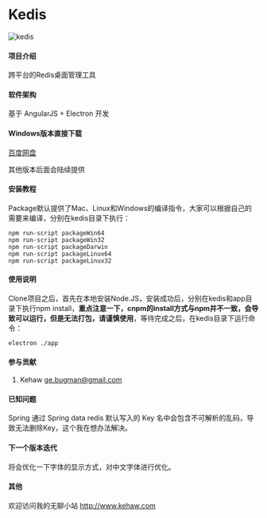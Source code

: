 # Kedis

![kedis](data:image/png;base64,iVBORw0KGgoAAAANSUhEUgAACrgAAAcgCAYAAACGDtTjAAAMK2lDQ1BJQ0Mg%0AUHJvZmlsZQAASImVVwdUk8kWnr8kISGhBUKREnoTpVepoUUQkCrYCEkgocSQ%0AEETs6KKCa0HFghVdFVF0LYCIBSxYWBQb9ocFFWVd1MWGypskgK6e9955c87M%0AfP+dO/d+9/4zc2YAUI/hiMXZqAYAOaI8SWxYEHNCcgqT9AigQA0AoA8oHK5U%0AHBgTEwm/wFD/z/LuJkDk/TUHua2fx/9r0eTxpVwAkBiI03hSbg7EhwHA3bli%0ASR4AhB4oN5+eJ4aYCFkCbQkkCLGFHGcosaccpylxpEInPpYFcSoAKlQOR5IB%0AgJqcFzOfmwHtqC2F2FHEE4ogboTYjyvg8CD+DPHInJxpEKvbQGyT9p2djH/Y%0ATBu2yeFkDGNlLIqiEiyUirM5M/7PdPzvkpMtG/JhDitVIAmPlccsz1vWtAg5%0ApkJ8XpQWFQ2xFsTXhTyFvhw/FcjCEwb1P3ClLJgzwAAApfI4wREQG0JsJsqO%0AihyU+6ULQ9kQw9yj8cI8drxyLsqTTIsdtI8W8KUhcUOYI1H4kuuUyLISAgdt%0Abhbw2UM2GwoF8UlKnuiVfGFiFMRwtaH3pFlxEYM6LwoFrKghHYksVs4Z/nMM%0ApEtCY5U6mEWOdCguzFsgZEcN4sg8QXy4ci42hctRcNODOJMvnRA5xJPHDw5R%0AxoUV8UUJg/yxMnFeUOyg/g5xdsygPtbIzw6Ty80gbpPmxw3N7c2Di00ZLw7E%0AeTHxSm64diZnbIySA24HIgELBAMmkMGaBqaBTCBs66nrgV/KkVDAARKQAfjA%0AYVAyNCNJMSKCbRwoBH9CxAfS4XlBilE+yIfyL8NSZesA0hWj+YoZWeApxDkg%0AAmTDb5lilmjYWyJ4AiXCn7xzIddsWOVjP8mY6kMyYggxmBhODCXa4ga4H+6D%0AR8I2AFZn3BP3GuL1TZ/wlNBOeES4Qegk3J4qLJL8wJwJxoFOyDF0MLq076PD%0AraBVNzwI94X2oW2cgRsAB9wVegrE/aFvNyj9nqtsOOJvuRy0RXYko2RdcgDZ%0A5kcGanZqbsNW5Jn6PhdKXmnD2WINj/wYB+u7/PFgH/GjJrYYO4S1YE3YBawR%0AqwNM7CRWj7Vix+V4eG08UayNIW+xCj5Z0I7wJ3+cQZ/yrEkdqx27HT8PjoE8%0AfkGefLOwpolnSIQZgjxmIDyt+Uy2iDtqJNPZ0QmeovKzX3m0vGUoznSEcfGb%0AbMFmAHwPDwwMHPsmi2gA4FApAJSObzLr2XA7NwFwvoIrk+QrZbi8IQAKUIc7%0ARR8Yw7PLBkbkDNyBDwgAIWAsiAbxIBlMgXkWwHUqAdPBLDAfFINSsAKsARvA%0AFrAd7Ab7wEFQBxpBEzgHLoEr4Aa4C9dKF3gJesE70I8gCAmhIXREHzFBLBF7%0AxBnxRPyQECQSiUWSkVQkAxEhMmQWsgApRcqQDcg2pAr5HTmKNCEXkHbkNvIQ%0A6UbeIJ9QDKWi2qgRaoWORj3RQDQCjUcnoxloLlqILkSXoevQSnQvWos2oZfQ%0AG2gn+hLtwwCmijEwU8wB88RYWDSWgqVjEmwOVoKVY5VYDdYA//Q1rBPrwT7i%0ARJyOM3EHuF7D8QSci+fic/Cl+AZ8N16Ln8Gv4Q/xXvwrgUYwJNgTvAlswgRC%0ABmE6oZhQTthJOEI4C/dOF+EdkUhkEK2JHnDvJRMziTOJS4mbiPuJp4jtxMfE%0APhKJpE+yJ/mSokkcUh6pmLSetJd0knSV1EX6oKKqYqLirBKqkqIiUilSKVfZ%0Ao3JC5arKM5V+sgbZkuxNjibzyDPIy8k7yA3ky+Qucj9Fk2JN8aXEUzIp8ynr%0AKDWUs5R7lLeqqqpmql6q41WFqvNU16keUD2v+lD1I1WLakdlUSdRZdRl1F3U%0AU9Tb1Lc0Gs2KFkBLoeXRltGqaKdpD2gf1Ohqo9TYajy1uWoVarVqV9VeqZPV%0ALdUD1aeoF6qXqx9Sv6zeo0HWsNJgaXA05mhUaBzV6NDo06RrOmlGa+ZoLtXc%0Ao3lB87kWSctKK0SLp7VQa7vWaa3HdIxuTmfRufQF9B30s/QubaK2tTZbO1O7%0AVHufdpt2r46WjqtOok6BToXOcZ1OBsawYrAZ2YzljIOMm4xPuka6gbp83SW6%0ANbpXdd/rjdAL0OPrlejt17uh90mfqR+in6W/Ur9O/74BbmBnMN5gusFmg7MG%0APSO0R/iM4I4oGXFwxB1D1NDOMNZwpuF2w1bDPiNjozAjsdF6o9NGPcYM4wDj%0ATOPVxieMu03oJn4mQpPVJidNXjB1mIHMbOY65hlmr6mhabipzHSbaZtpv5m1%0AWYJZkdl+s/vmFHNP83Tz1ebN5r0WJhbjLGZZVFvcsSRbeloKLNdatli+t7K2%0ASrJaZFVn9dxaz5ptXWhdbX3Phmbjb5NrU2lz3ZZo62mbZbvJ9oodaudmJ7Cr%0AsLtsj9q72wvtN9m3jySM9BopGlk5ssOB6hDokO9Q7fBwFGNU5KiiUXWjXo22%0AGJ0yeuXoltFfHd0csx13ON510nIa61Tk1OD0xtnOmetc4XzdheYS6jLXpd7l%0Atau9K991s+stN7rbOLdFbs1uX9w93CXuNe7dHhYeqR4bPTo8tT1jPJd6nvci%0AeAV5zfVq9Pro7e6d533Q+y8fB58snz0+z8dYj+GP2THmsa+ZL8d3m2+nH9Mv%0A1W+rX6e/qT/Hv9L/UYB5AC9gZ8CzQNvAzMC9ga+CHIMkQUeC3rO8WbNZp4Kx%0A4LDgkuC2EK2QhJANIQ9CzUIzQqtDe8PcwmaGnQonhEeErwzvYBuxuewqdu9Y%0Aj7Gzx56JoEbERWyIeBRpFymJbBiHjhs7btW4e1GWUaKoumgQzY5eFX0/xjom%0AN+bYeOL4mPEV45/GOsXOim2Jo8dNjdsT9y4+KH55/N0EmwRZQnOieuKkxKrE%0A90nBSWVJnRNGT5g94VKyQbIwuT6FlJKYsjOlb2LIxDUTuya5TSqedHOy9eSC%0AyRemGEzJnnJ8qvpUztRDqYTUpNQ9qZ850ZxKTl8aO21jWi+XxV3LfckL4K3m%0AdfN9+WX8Z+m+6WXpzzN8M1ZldAv8BeWCHiFLuEH4OjM8c0vm+6zorF1ZA9lJ%0A2ftzVHJSc46KtERZojPTjKcVTGsX24uLxZ253rlrcnslEZKdUkQ6WVqfpw0v%0A2a0yG9kvsof5fvkV+R+mJ04/VKBZICponWE3Y8mMZ4Whhb/NxGdyZzbPMp01%0Af9bD2YGzt81B5qTNaZ5rPnfh3K55YfN2z6fMz5r/R5FjUVnR3wuSFjQsNFo4%0Ab+HjX8J+qS5WK5YUdyzyWbRlMb5YuLhticuS9Uu+lvBKLpY6lpaXfl7KXXrx%0AV6df1/06sCx9Wdty9+WbVxBXiFbcXOm/cneZZllh2eNV41bVrmauLln995qp%0Aay6Uu5ZvWUtZK1vbuS5yXf16i/Ur1n/eINhwoyKoYv9Gw41LNr7fxNt0dXPA%0A5potRltKt3zaKtx6a1vYttpKq8ry7cTt+duf7kjc0fKb529VOw12lu78sku0%0Aq3N37O4zVR5VVXsM9yyvRqtl1d17J+29si94X32NQ822/Yz9pQfAAdmBF7+n%0A/n7zYMTB5kOeh2oOWx7eeIR+pKQWqZ1R21snqOusT65vPzr2aHODT8ORY6OO%0A7Wo0baw4rnN8+QnKiYUnBk4Wnuw7JT7V05TR9Lh5avPd0xNOXz8z/kzb2Yiz%0A58+FnjvdEthy8rzv+cYL3heOXvS8WHfJ/VJtq1vrkT/c/jjS5t5We9njcv0V%0ArysN7WPaT1z1v9p0Lfjauevs65duRN1ov5lw81bHpI7OW7xbz29n3359J/9O%0A/9159wj3Su5r3C9/YPig8l+2/9rf6d55/GHww9ZHcY/uPuY+fvlE+uRz18Kn%0AtKflz0yeVT13ft7YHdp95cXEF10vxS/7e4r/1Pxz4yubV4f/CvirtXdCb9dr%0AyeuBN0vf6r/d9bfr3819MX0P3uW8639f8kH/w+6Pnh9bPiV9etY//TPp87ov%0Atl8avkZ8vTeQMzAg5kg4iqsABiuang7Am10A0JIBoF+B94eJyreZoiDK96QC%0Agf+Ele83RXEHoAZ28ms46xQAB2C1CoC2YS+/gscHANTFZbgOFmm6i7PSFhW+%0AWAgfBgbeGgFAgveZL5KBgf5NAwNfdkCytwE4lat8E8qL/A261VGOrpocAj+W%0AfwPh03IjW6a5SgAAAAlwSFlzAAAWJQAAFiUBSVIk8AAAAZ9pVFh0WE1MOmNv%0AbS5hZG9iZS54bXAAAAAAADx4OnhtcG1ldGEgeG1sbnM6eD0iYWRvYmU6bnM6%0AbWV0YS8iIHg6eG1wdGs9IlhNUCBDb3JlIDUuNC4wIj4KICAgPHJkZjpSREYg%0AeG1sbnM6cmRmPSJodHRwOi8vd3d3LnczLm9yZy8xOTk5LzAyLzIyLXJkZi1z%0AeW50YXgtbnMjIj4KICAgICAgPHJkZjpEZXNjcmlwdGlvbiByZGY6YWJvdXQ9%0AIiIKICAgICAgICAgICAgeG1sbnM6ZXhpZj0iaHR0cDovL25zLmFkb2JlLmNv%0AbS9leGlmLzEuMC8iPgogICAgICAgICA8ZXhpZjpQaXhlbFhEaW1lbnNpb24+%0AMjc0NDwvZXhpZjpQaXhlbFhEaW1lbnNpb24+CiAgICAgICAgIDxleGlmOlBp%0AeGVsWURpbWVuc2lvbj4xODI0PC9leGlmOlBpeGVsWURpbWVuc2lvbj4KICAg%0AICAgPC9yZGY6RGVzY3JpcHRpb24+CiAgIDwvcmRmOlJERj4KPC94OnhtcG1l%0AdGE+Cntqge0AAAAcaURPVAAAAAIAAAAAAAADkAAAACgAAAOQAAADkAAEPasm%0Agw5jAABAAElEQVR4AezdB5wU5fnA8ee4ynHAiZwieAgKimJJ7IkaQywxojFq%0AEjHGEgUVEQRRFCyAooiKKDYUNZYYTWI0aowmtphooonxHwvBLl2UDtfr/31n%0A9917d25mdrZd4X7zyd3MvO/zlvnO7Obj8ty7ImwIIIAAAggggAACCCCAAAII%0AIIAAAggggAACCCCAAAIIIIAAAggggAACCCCAAAIIIIAAAggggAACCCCAAAII%0AIIAAAggggAACCCCAAAIIIIAAAggggAACCCCAAAIIIIAAAggggAACCCCAAAII%0AIIAAAggggAACCCCAAAIIIIAAAggggAACCCCAAAIIIIAAAggggAACCCCAAAII%0AIIAAAggggAACCCCAAAIIIIAAAggggAACCCCAAAIIIIAAAggggAACCCCAAAII%0AIIAAAggggAACCCCAAAIIIIAAAggggAACCCCAAAIIIIAAAggggAACCCCAAAII%0AIIAAAggggAACCCCAAAIIIIAAAggggAACCCCAAAIIIIAAAggggAACCCCAAAII%0AIIAAAggggAACCCCAAAIIIIAAAggggAACCCCAAAIIIIAAAggggAACCCCAAAII%0AIIAAAggggAACCCCAAAIIIIAAAggggAACCCCAAAIIIIAAAggggAACCCCAAAII%0AIIAAAggggAACCCCAAAIIIIAAAggggAACCCCAAAIIIIAAAggggAACCCCAAAII%0AIIAAAggggAACCCCAAAIIIIAAAggggAACCCCAAAIIIIAAAggggAACCCCAAAII%0AIIAAAggggAACCCCAAAIIIIAAAggggAACCCCAAAIIIIAAAggggAACCCCAAAII%0AIIAAAggggAACCCCAAAIIIIAAAggggAACCCCAAAIIIIAAAggggAACCCCAAAII%0AIIAAAggggAACCCCAAAIIIIAAAggggAACCCCAAAIIIIAAAggggAACCCCAAAII%0AIIAAAggggAACCCCAAAIIIIAAAggggAACCCCAAAIIIIAAAgh0LIGcjjUdZoNA%0AhxHgtdFhbgUTQQABBBBAAAEEEEAAAQQQQAABBBBAAAEEEEAAAQQQQAABBBBA%0AAAEEEEBgqxdo3uqvkAtEIEkBkviSBCM8KwI8h1lhpVMEEEAAAQQQQAABBBBA%0AAAEEEEAAAQQQQAABBBBAAAEEEEAAAQQQQAABBBBAIGUBkm5TpqNhJgRILMyE%0AIn1oAZ4lngMEEEAAAQQQQAABBBBAAAEEEEAAAQQQQAABBBBAAAEEEEAAAQQQ%0AQAABBBBAAAEtQHIsz0HaAiQlpk3YJTrgOekSt5mLRAABBBBAAAEEEEAAAQQQ%0AQAABBBBAAAEEEEAAAQQQQAABBBBAAAEEEEAAAQTaTIAk2Daj7pwDkbjYOe9b%0ApmfNc5BpUfpDAAEEEEAAAQQQQAABBBBAAAEEEEAAAQQQQAABBBBAAAEEEEAA%0AAQQQQAABBBBIR4AE2HT0toK2JDZuBTcxiUvgfieBRSgCCCCAAAIIIIAAAggg%0AgAACCCCAAAIIIIAAAggggAACCCCAAAIIIIAAAggggECHEyDxtcPdkuxMiITH%0A7Lh2hF65tx3hLjAHBBBAAAEEEEAAAQQQQAABBBBAAAEEEEAAAQQQQAABBBBA%0AAAEEEEAAAQQQQACBbAuQ9Jpt4XbonyTIdkDPwpDcxyyg0iUCCCCAAAIIIIAA%0AAggggAACCCCAAAIIIIAAAggggAACCCCAAAIIIIAAAggggECnFSDptdPeusjE%0ASYzsnDeQ+9Y57xuzRgABBBBAAAEEEEAAAQQQQAABBBBAAAEEEEAAAQQQQAAB%0ABBBAAAEEEEAAAQQQaB8BEl7bxz3lUUmUTJmuTRtyn9qUm8EQQAABBBBAAAEE%0AEEAAAQQQQAABBBBAAAEEEEAAAQQQQAABBBBAAAEEEEAAAQS2cgESXjv4DSZx%0AsuPeIO5Nx703zAwBBBBAAAEEEEAAAQQQQAABBBBAAAEEEEAAAQQQQAABBBBA%0AAAEEEEAAAQQQQGDrESDZtQPeS5IoO9ZN4X50rPvBbBBAAAEEEEAAAQQQQAAB%0ABBBAAAEEEEAAAQQQQAABBBBAAAEEEEAAAQQQQAABBLqWAMmuHeR+k1DZ/jeC%0Ae9D+98BrBtwXLxXKEEAAAQQQQAABBBBAAAEEEEAAAQQQQAABBBBAAAEEEEAA%0AAQQQQAABBBBAIBsCJFVmQzX9Prkv6Rum3ANJfCnTpdUQ9/B8WIW3IhIBBBBA%0AAAEEEEAAAQQQQAABBBBAAAEEEEAAAQQQQAABBBBAAAEEEEAAAQQQSEaABM7w%0AWliFt8pIJMmDGWEM3UlX9u7K1x76ASEQAQQQQAABBBBAAAEEEEAAAQQQQAAB%0ABBBAAAEEEEAAAQQQQAABBBBAAAEEEOgEAl052bMrX3ubPpokHWafuysYd4Vr%0AzP6TwggIIIAAAggggAACCCCAAAIIIIAAAggggAACCCCAAAIIIIAAAggggAAC%0ACCCAwNYj0BUSQbvCNbbbE0liYvbotzbbre16snfn6RkBBBBAAAEEEEAAAQQQ%0AQAABBBBAAAEEEEAAAQQQQAABBBBAAAEEEEAAAQQQQCBIYGtLDN3arifo3rVZ%0AHUmLmafu7Kadff6Zv6P0iAACCCCAAAIIIIAAAggggAACCCCAAAIIIIAAAggg%0AgAACCCCAAAIIIIAAAggg0BYCnT1RtLPPvy3ucegxSGYMTZUwsLNadtZ5J7wh%0ABCCAAAIIIIAAAggggAACCCCAAAIIIIAAAggggAACCCCAAAIIIIAAAggggAAC%0ACHRqgc6aMNpZ592hHhaSG9O/HZ3JsDPNNf0703Y94Np21oyEAAIIIIAAAggg%0AgAACCCCAAAIIIIAAAggggAACCCCAAAIIIIAAAggggEBnESDJMTt3qjO5dqa5%0AZudupdEriXmp43UGu84wx2TvwNZ4TckaEI8AAggggAACCCCAAAIIIIAAAggg%0AgAACCCCAAAIIIIAAAggggAACCCCAAAIIpCKwNSZcdoZr6gxzTOV5ymobkgWT%0A5+3oZh19fka8s8zTzJc9AggggAACCCCAAAIIIIAAAggggAACCCCAAAIIIIAA%0AAggggAACCCCAAAIIINBVBTpLgmZHn2dHn1+Her5JMgx/OzqqVUecV0ecU/g7%0ATSQCCCCAAAIIIIAAAggggAACCCCAAAIIIIAAAggggAACCCCAAAIIIIAAAggg%0AgECyAh0xebMjzkm7dtR5JXvPsxpPImI43o7m1BHm0xHmEO7uEYUAAggggAAC%0ACCCAAAIIIIAAAggggAACCCCAAAIIIIAAAggggAACCCCAAAIIINCeAh0hobMj%0AzMG+Bx1tPvbcOsQxSYrBt6Gj+bTXfNpr3OC7Qy0CCCCAAAIIIIAAAggggAAC%0ACCCAAAIIIIAAAggggAACCCCAAAIIIIAAAggggEBnFWivBM/2GtfvPnW0+fjN%0As83LSVz0J+8oNm09j7Yez/8OhK/pjHMOf3VEIoAAAggggAACCCCAAAIIIIAA%0AAggggAACCCCAAAIIIIAAAggggAACCCCAAALJC3TGxMm2nnNbj+d3FzvKPPzm%0A1y7lJAa2Zu8IJm01h7Yap7Wyd0lHm4/3LClFAAEEEEAAAQQQQAABBBBAAAEE%0AEEAAAQQQQAABBBBAAAEEEEAAAQQQQAABBLZegY6WbNlW82mrcYKenI4wh6D5%0AtWkdCYXx3O3tke3xs91/vGbLWXuN2zIDjhBAAAEEEEAAAQQQQAABBBBAAAEE%0AEEAAAQQQQAABBBBAAAEEEEAAAQQQQAABBDIp0F7JmNkeN9v9J7oH7T1+ovm1%0AWT2JhxHq9nbI5vjZ7Nt+UNtqHHtMjhFAAAEEEEAAAQQQQAABBBBAAAEEEEAA%0AAQQQQAABBBBAAAEEEEAAAQQQQAABBDqeQFslaWZznGz2HeaOtff4YeaY1RiS%0AEkXa0yBbY2erX/0wZrPvTD/snWmumb52+kMAAQQQQAABBBBAAAEEEEAAAQQQ%0AQAABBBBAAAEEEEAAAQQQQAABBBBAAIGuIdCZEiGzOdds9Z2tfsM8ne05dpj5%0AZTWmKycAtte1Z2vcbPSbjT7DPtDtOXbYORKHAAIIIIAAAggggAACCCCAAAII%0AIIAAAggggAACCCCAAAIIIIAAAggggAACCGwNAu2ZSJmNsbPRp77P2eo30TPU%0AXuMmmldW67tqEmF7XXemx81kf5nsK+ihbatxguZAHQIIIIAAAggggAACCCCA%0AAAIIIIAAAggggAACCCCAAAIIIIAAAggggAACCCCAQPICbZVomclxMtmXFst0%0Af2HvQnuNG3Z+GY/rismG7XHNmRwzU31lqh/3Q5mtft3jdITzrnStHcGbOSCA%0AAAIIIIAAAggggAACCCCAAAIIIIAAAggggAACCCCAAAIIIIAAAggg0BkFulJi%0AYrauNVP9Zqof/Rxmsq+wz3V7jBl2bhmP62oJem19vZkcLxN9ZaIP8xBmsi/T%0AZ7L7jjCHZOdMPAIIIIAAAggggAACCCCAAAIIIIAAAggggAACCCCAAAIIIIAA%0AAggggAACCCDQlgIdISkyk3PIRF+Z6MPcw0z2ZfoM2rf1eEFzyWpdV0kQbOvr%0AzNR4meino/QR9CBnYo5B/VOHAAIIIIAAAggggAACCCCAAAIIIIAAAggggAAC%0ACCCAAAIIIIAAAggggAACCCCQnEC2Eykz0X9H6UPLZmIuydyhth4vmbllJLYr%0AJBa29TVmYrx0+2jv9u6HM935uPvrqOdd5To7qj/zQgABBBBAAAEEEEAAAQQQ%0AQAABBBBAAAEEEEAAAQQQQAABBBBAAAEEEECgIwhs9YmHUeRMX2e6/bV3e82S%0A7hySfX7berxk55dW/NaekNeW15eJsdLpo73amgcwnfFNH6ns22vcVOZKGwQQ%0AQAABBBBAAAEEEEAAAQQQQAABBBBAAAEEEEAAAQQQQAABBBBAAAEEEECgLQXa%0AKwEyE+Om00d7tTX3Np3xTR9h9205Vtg5ZSRua04ObKtry8Q4qfbR1u3MQ5fq%0AuKa93z5b/fqNRzkCCCCAAAIIIIAAAggggAACCCCAAAIIIIAAAggggAACCCCA%0AAAIIIIAAAggggEC8QLYSJtPtN9X2bd3O1kx1bLuPMMdtNU6YuWQsZmtNKGyr%0A60p3nFTbp9IulTb6QUu1nfshzVQ/7n4zdd7R55ep66QfBBBAAAEEEEAAAQQQ%0AQAABBBBAAAEEEEAAAQQQQAABBBBAAAEEEEAAAQQQ6PgCHT1hMVPzS7WfVNql%0A0kY/Kam2M09Zuu1NP4n2bTVOonlkrH5rTOprq2tKZ5xU2ybbLtl4/WCl0sZ+%0AINNtb/fldZzt/r3GpAwBBBBAAAEEEEAAAQQQQAABBBBAAAEEEEAAAQQQQAAB%0ABBBAAAEEEEAAAQQQ2BoEsp0EmW7/qbRPtk2y8ea+p9pOt0+nrRk/zL6txgkz%0Al7RjtrZkwba4nnTHSLZ9R4s3D12y8zLtvPaZ7Murf8oQQAABBBBAAAEEEEAA%0AAQQQQAABBBBAAAEEEEAAAQQQQAABBBBAAAEEEEAAAQSSE8hksmSqfSXbrqPF%0Au8WTnZ+7fZjzthgjzDzSjtnaEguzfT3p9J9s22zGZ7Nvr4cy2fG8+ghb1pZj%0AhZ0TcQgggAACCCCAAAIIIIAAAggggAACCCCAAAIIIIAAAggggAACCCCAAAII%0AIIBAWwi0ZXJjumMl2z6Z+GRi9X3Jdrx975Mdy24b5jjb/YeZQ0ZitpZkwLa4%0AjlTHSLZdMvEdIdZ+EJOZj93O7zjT/fmNQzkCCCCAAAIIIIAAAggggAACCCCA%0AAAIIIIAAAggggAACCCCAAAIIIIAAAggg0FUFMp0QmWp/ybTrCLH6eUlmHvbz%0AlWo7u49Ex20xRqI5pFW/NSQQZvsa0uk/mbbZiM1Gn+aBS6Zv08bs02lr+khl%0A317jpjJX2iCAAAIIIIAAAggggAACCCCAAAIIIIAAAggggAACCCCAAAIIIIAA%0AAggggAACXgLtlbiYzrjJtk0mPmxs2Dhtnq1Y9/1MZhx32zDn2e4/zBxSjtka%0AEv6yeQ2p9p1su7DxYeLCxOgHJmxcsrHmYUymf9MmaJ/p/oLGog4BBBBAAAEE%0AEEAAAQQQQAABBBBAAAEEEEAAAQQQQAABBBBAAAEEEEAAAQQQ2JoFMp34mEp/%0AybQJGxsmLkyMvvdh48xzkmx8uu1M+6B9qnMK6rPN6jp70mA2559q38m0Cxsb%0AJi5MjH6wwsSFibEf0mTjM9XW7ifZ43TmnOxYxCOAAAIIIIAAAggggAACCCCA%0AAAIIIIAAAggggAACCCCAAAIIIIAAAggggAAC6Qi0V6JiOuMm2zZMfJgY7Rwm%0ALkxM2L7MvQ3bp4k3+1TbmfZB+2z2HTRu2nWdNckv2/NOtf+w7TIZF6avTMXo%0ABy5MX+4HM5U27j7MeSb7Mn2yRwABBBBAAAEEEEAAAQQQQAABBBBAAAEEEEAA%0AAQQQQAABBBBAAAEEEEAAAQS6gkAmkx1T6StsmzBxbRmjn40w4yUT537ewvbv%0Abhf2PNv9h51H6LjOmiyYzXmn0ncybcLEZiImE33oBylMP+aBSybWtEl2DLtd%0AqsepzjPV8WiHAAIIIIAAAggggAACCCCAAAIIIIAAAggggAACCCCAAAIIIIAA%0AAggggAACCKQr0NYJiqmOl0y7MLGZiMlEH/r+henH3OdkYtNpY9om2qcyn0R9%0AZrW+Myb6ZXPOqfQdtk2YuEQxier1w5IoJt1680Am6sfEmX2y8aadvc9EH3Z/%0AHCOAAAIIIIAAAggggAACCCCAAAIIIIAAAggggAACCCCAAAIIIIAAAggggAAC%0AXU0gE4mOyfYRNj5RXLr1+l63RR/mmUo0lomz96m0sdsHHWez76BxU6rrjAmD%0A2ZhzKn0m0yZRbDbq7T7tY/eDElRnYsPE6Niwccn2a+LD7JOdQ5g+iUEAAQQQ%0AQAABBBBAAAEEEEAAAQQQQAABBBBAAAEEEEAAAQQQQAABBBBAAAEEOoNANhIY%0Ak+0zbHyYuKAYu84+NvfJq8zU6X2265MZy441x4nmZ+KS2Wejz2TGTyq2MyUD%0AZnOuyfYdNj5MXFBMUJ2+0V71uqxb9Cc3utdldqx9rKpabYnqdYMwMabjZGJN%0AG7NPp63pIxP7jjKPTFwLfSCAAAIIIIAAAggggAACCCCAAAIIIIAAAggggAAC%0ACCCAAAIIIIAAAggggED7CnSURMN05pFM2zCxiWLsen2sf5rUT2N0r4/tGHXq%0AbF5lpk7vg+qD6kwfYWISjWP6svdh+7XbhD3OZt9h55AwrjMl7WVrrsn2GzY+%0AUVw69V5tdZlObM1XP4Xqp1j9dI8e6zJdp2O82qpiZwuq0wGJ6iO9hI9LNd60%0A89qHnaNXW8oQQAABBBBAAAEEEEAAAQQQQAABBBBAAAEEEEAAAQQQQAABBBBA%0AAAEEEEAAgc4skMnExWT7ChufKC6oXtfpH53MWq9+atVPtfqpih7rslQSXYPG%0AVF0GJsGGqdcxeks0TiSq5Xey8S0tg4+y1W/wqEnWdpZkwGzMM5U+w7YJiguq%0A07cvqN6vTpfnqZ8i9dP71FNP3eOkk04asfuw3Yf369dvUFH3ogE5ktND1bEh%0AgAACCCCAAAIIIIAAAggggAACCCCAAAIIIIAAAggggAACCCCAAAIIIIAAAggg%0A0KkFmqW5sqa6ZuXq1auXLP5w8aInn3zy1ccee+x/6qI2qZ8a9dOgfvySOP3K%0AVRPfNrpOb+m0jfQQ3IeJce+DxnXHhj3PRp9hxw4V55cwGapxGwVlY46p9Bmm%0ATaKYoPpU6nQb/aOTW3vk5+dv//jjj5910EEHHdGrZ6+9mpqapLlZvZTVT+DL%0Aqo1uJMMggAACCCCAAAIIIIAAAggggAACCCCAAAIIIIAAAggggAACCCCAAAII%0AIIAAAgggkLaAyprLyVHLPqqfbt26yeYtm99/6623Xh41atSD9fX1X6n+K9WP%0ASXL1S+T0K9fTS7UuUVtdr7eg/iMRrX+n0qZ1L/El2egzfoQ0zoKSKtPoNqNN%0AMz3HVPoL0yZRTFC9X51fuQY2dTq5teTII48cNnPmzAv2HL7nTxoaGqShviGS%0A2JrRW0FnCCCAAAIIIIAAAggggAACCCCAAAIIIIAAAggggAACCCCAAAIIIIAA%0AAggggAACCHQcAZ3kmpefJ3l5efLBog9+N3369LteeumlD9UMK9SPTnLVW1Ai%0Ap1+dX3mi/sLUh43RcfYWNCc7LuxxpvsLO26oOJMkGSq4HYIyPb9U+gvTJigm%0A03V2f7nqnhSrlVsH/PWVv07bY/geP6mrrSOxtR0eVIZEAAEEEEAAAQQQQAAB%0ABBBAAAEEEEAAAQQQQAABBBBAAAEEEEAAAQQQQAABBBBoPwGd6FpQWCD/W/S/%0A3333e9+9Xq3kulLNpkr9NFqz8kvo9CvXTbNRZ6YU1LeJce9TaePuwz7PdH92%0A32kd28mSaXWUhcaZnluy/YWJTxQTVO9XF7ZcxxWon7Lf/va3Fx55xJEX1dbU%0AZuE20CUCCCCAAAIIIIAAAggggAACCCCAAAIIIIAAAggggAACCCCAAAIIIIAA%0AAggggAACnUOgsKhQXnr5pdt++tOf3qFmvEb91KkfdxKn+9xcXLLlup1fm0R9%0AmvowfdixqcS727vPE12DO75Nzv2SKdtk8ASDZHpuyfaXKD7Ver92yZTr2G7q%0Ap2TUqFEHzb5+9qzCgsK9EnhSjQACCCCAAAIIIIAAAggggAACCCCAAAIIIIAA%0AAggggAACCCCAAAIIIIAAAggggMBWL1BbV/v+1GlTr3z88cffUhdboX6a1I9X%0AEqdXmfbJVLnuS29+/UVqE9ebOLNP1J+JC7vPdH9hxw2M80uqDGzUBpWZnlcy%0A/YWJTRTjV5+JctNHvroP2/7msd+MP/zwwyc1N3fI56sNHhWGQAABBBBAAAEE%0AEEAAAQQQQAABBBBAAAEEEEAAAQQQQAABBBBAAAEEEEAAAQQQQKBFICcnR157%0A7bV5p5x6yu2qdJ36qY/WeiXaeZXp8EyVR4f27c/UB41px5hjv/mZ+mT3me4v%0A2fFbxZtkyVYV7VSQjfkk22ei+KD6VOq82iQq0/UF6mfAv//173kD+g84qp3u%0AF8MigAACCCCAAAIIIIAAAggggAACCCCAAAIIIIAAAggggAACCCCAAAIIIIAA%0AAggg0OEEVq5a+eIBBx4wSU1spfqpUz92Aqd9bOYetkzHe8UG9ROmLlG/pg97%0AHzQPOy6Z42z0mcz4sVivRMpYZTscZHo+yfaXKD6o3q8umfKwsd3UvSlSPzt9%0A/unnjxUWFu7aDveKIRFAAAEEEEAAAQQQQAABBBBAAAEEEEAAAQQQQAABBBBA%0AAAEEEEAAAQQQQAABBBDokAK1tbUf7zxk51PV5Jaqnxr10+SaqF8ip1e5V5nu%0ALtnyoDZmen59mnr3Ptl4d3v3eab7c/cf+twvoTJ0BxkOzOR8ku0rUXxQvV9d%0AMuVesX5lurxY/ey8YtmKl9Vyyj0yfB/oDgEEEEAAAQQQQAABBBBAAAEEEEAA%0AAQQQQAABBBBAAAEEEEAAAQQQQAABBBBAAIFOK9Dc3Fy548Adj1AX8Ln6qVI/%0AOnHTK3kznTLVpWefQeWJ6sLU6xh787oGuz6Z40z2lcy4rWK9EihbBbVhQSbn%0Ak0xfiWKD6v3qvMozVab70UmtQ1YuX/lGtu5Pw7IlUvvBO9Lw6YfSuOYradqy%0AxRmqW8+eklu2veQNGSaFe+4reQMHZWsKgf02bv5CGta+I42bFktj1VfSXLfZ%0Aic8p6CW5xdtLbu/dJa/vvpLba3BgP9mqXF7xhby//j/y6ZbFsqZqtVTUR+ZX%0Akt9Lyor7yZCeu8teffaT8pL2mV+2rpt+EUAAAQQQQAABBBBAAAEEEEAAAQQQ%0AQAABBBBAAAEEEEAAAQQQQAABBBBAAIGOIDCgfMAhah6fqp9K9WMnbtrHZqqZ%0ALtP9evUZNJ6pS9TWjks21t3WfR40Z3dsVs+9Ei6zOqBP55meRzL9JYoNqver%0A8ypPtcyrXTflqFdwHapWcH3dxzTl4oaVy6T6hael7v/+LduW9JCi7sWSk5cn%0Akpsb6bOxUZobGqSmukrWVVRKwTcPkO7HnCB5AwamPGYyDZsqlkndkqek7ut/%0ASd9t8qRHcaFIfq7kdNMs6h2hSa0kXd8olVW1snZDgxRsd6AUDDpRupW0zfxW%0AVi6TF1Y+Ke+ufUvyS4uksLi75ObnSbeoX5Pya6xvkNqqaqnfWCP79D1Ijhlw%0Akgzo0TbzS8aaWAQQQAABBBBAAAEEEEAAAQQ6gkBzY4M0NOdIfl70s4mOMKku%0AMIf6hnrJzcuXyCcuXeCCuUQEEEAAAQQQQAABBBBAAAEEEEAAAQQQ2OoE1Aqu%0Ah6qL+kT96BVcVWJZq82dzOk+1w3SKfNrbybi1bepS9TWjks21t3W6zzR3Lza%0AZLTMK3kyowOE7CyT80imr0SxQfV+dV7lYcqSidGxegXXocuXLv97SONQYbWv%0AvyKVTz0m2xcXS36vXiI6adTvMdWzUMmk9Zs3y1dVVdLjxFOl8NDvhRon1aD6%0AlS9JzaePSf++IgW9FEE3NYnA+TVL3eZKWbVWpGjIqZI/4MhUhw7V7vXVL8kf%0AljwquX0LpEfvnirptmV+zdF55mg3vemqpmap3LRFGtfWyY8GnSaH9svu/CID%0A8xsBBBBAAAEEEEAAAQQQQACBjifQWL9Rnn/8WVlbUyO7H36CHLTrds4kt6x6%0AXy6aeK1UqLPDzpgq44/7ZsebfCedkZ95c3Ot/O3hm+TO595TVzZUblx4tQzq%0Arf7AuB03v7m2x5S+/vgtefq1xZJb1E9OGnWUlKo/vGZDoKsINDfWyqYNm6Sq%0ArllypVHyuveUbbbpmdFE+OqKjbJhc5VabyFHGhu7SUnpNtKruKCrEHOdCCCA%0AAAIIIIAAAggggAACCCCQYYHyncoPU13qBFd7BVd3xpn7XM/CXeY+94rxKwsq%0AT1QXpl7HmM1rnqYu2X0m+0p2bCfepNql1DiDjTI5j7B9JYoLqver8yp3l7nP%0ANaO7LNG5XjjDWcE1kwmuVX/6gxS++rz0LC1V2aBFLS9Rk5npvuEmU1PPVv3j%0A05aNG6V2xA+k+NgfuSMzcl73xZNSvO4p6dWnRHIK1Qea5uVj9u5RjKLaN9fW%0Ayeb1FVK17YlSMPgkd2RGzl9Y/nv588ZnpGSbXlLQPeLn0AX4OYRqfnXVNVKx%0AYbN8v/SHckz5yRmZD50ggAACCCCAAAIIIIAAAgggYAvopMUXbr9OHvngUxmy%0A5+lyxfhjpND8t70VqONeXjhPfvv2aukuX0v1zj+T2y8b6RlrNUv7sL5qlUw9%0Aa6IsUz3tN+oqueykvZw+F/3xdpn5sPn73j3lzkemSVmh+qaZTrBVrPqvTJg4%0AX/oM7OM52wb1R8OFO+wqR488Vr693zDpnqs/8mm7zc+8vnK5TPzFZFkTncoJ%0AE26Q0w7due0m5jGS31w9QrNe1PJMlsncX94q5T3ysz4mAyDQ3gLNzQ3y4T+e%0Al5tue8T5gwN7Pnmlg+WiSyapP0zoZxcnfdxQuUaevP92eeL1D1u1PWDkaDnv%0AtCOlV17bvk+2mggFCCCAAAIIIIAAAggggAACCCDQ6QSsBFevFVzdmWeJzvX1%0ApxJj3NxtTblXv3ZdmHoTHzSGiQm7z2RfYceMizMpgHGF7XCSqXmE7SdRXFC9%0AX51XubvMfa6p3WVhznWMXsF1yLIly8y/8Oi+Ut5q33hV8p/+jfTsu61IbvRD%0A+bjETPezak3T/GNYY71sWbtO6k84RQoPGZHyXLwa1q96RYq/fFB6l/VW84uu%0AiqGnZOboNz09NzPVxkbZtEatLrDDWZLf/3tew6Rc9o+vXpEn1jys5tdHfXVf%0AXmRaam5men4dRxJcc0TvGxsa1PzWy4/LzpBvb5/Z+fmNTzkCCCCAAAIIIIAA%0AAggggEDXEdCJq7+bPlae+LBCispPlHtuOkW6629uidua5B+Pz5Fbn/y/aGmJ%0AzLj9Ntlj+55xUdk4qa9ZJTPOmOj8Gf1hZ0xXK7UOd4ZZ8dYTcvHc3zrHeaUj%0A5f4Fp3vMOxszSr/PTcvelDGX3BKyo4HKenqbWJsJ+Zk31q+Xm047X96JBo69%0AfoGMGOKdpGv6yvbeb67ZHter/4/+slCuuu9FVTVQbn1wtvQvDpfgWrP+M7nj%0AtodlY2We/Pjii+Qb/dW3J7Eh0AkEmpo2yxMzJjr//xE03XRW2a5a+7FcesGV%0AscR673H2lVsfmCz9S8K95rz7oBQBBBBAAAEEEEAAAQQQQAABBLqawMBBA/UK%0Arp+qH7OCqzvTLNlzTZiojVeMLtObu22kNPI7qC5R22T6sWODjhPNJ6htRupM%0A6l9GOkuxk0zNIWw/ieKC6r3qvMo0hbs82XN3H3Z7/a9PzgquKsH1bzowna1x%0A1QrZPHem7LitSm4tVCuP6i2WmameUb/H1JlRdFomybW2RlasWye9Jk+X3P47%0ARvpK83dTxXKpfme6DCwvkpyC6FdR6TnpOfrNzYypp2cluTbX1cmy5TXSfd+Z%0A0q2k3ESltf+yarnMff8qKd5RrdyqVr516NQvm9BzAJtOzVFPs06thFu1YrNM%0A3uta2aE4M/PzHJtCBBBAAAEEEEAAAQQQQACBLiegE1yfUgmuj0cTXBfePKrV%0Aqqz/U4l7M5zEvQjPlLkLZf9y9cembbD5JTDqeS/9eIlUNzRJ34G7SFnPzvM1%0A1XaCa17pPvKjIwdJbW2To1lY2E2WffCW/OvD1ZbuUJUwOSN0wqTVMKVDP3Pd%0AWfW6lfL5mi2Sl9dLhg7pn9GvH09lskFzTaW/dNqkmuC68YvX5dzL5jtDT5iz%0AQA4d3L5Jw+kY0LZrCbynVtKeFVtJu0ROv+gi+faeg9QbxUZ5+Td3yBNvLI2B%0ATJqzUL41OLn/36hXn/9OPXuys4J3pKOhMu26sTJ4ux6ydtkiueXa+Vbi63fk%0A3kfHSml+dBGE2MgcIIAAAggggAACCCCAAAIIIIAAAt4CKsH1O6rmE/XjXsHV%0Azjyzj01H7rJkz/360eXuvkxsorow9aavoDFMTJh9pvoJM1armGiKXavytijI%0A5NjJ9JUo1q/eqzzVMne7ZM51rP5xElyXfrE07QTXygfulG2WfCIF22wTeenY%0AmZmxxzN2EH02olN2duZY7dX/6jZskA2DhkqPs8dl5DmqW3S79M15Twq3KYnO%0AT3Wr52impJNJXSNFpmXmpSpNkqsqqt1QIWub95aC4eNdrVI7/eUn8+Wjbouk%0AZ59Sadb/RqXnYyakp2nP1Qyh5pFj5qTK9KH+laNSl7es3yi7NQ2XXwydYKLZ%0AI4AAAggggAACCCCAAAIIIJC2QKIE12Vv/UEumfvr2Djjr79LDhvSN3ae7YOO%0AlMCYqWu1E1wnz7tfDhrQeiXcTV9+JDdedJXz6aoe98AzrpRLjts7U1MI7Kcz%0AmXekuaaa4LpFreh7TnRF34tvXigHD0wuCTDwZlKJQJYEGmpWy+VnTIgmn5bJ%0AzDtvlN3L9JeLma1J3lIrf8+Nrvy9/RFj5bbzRiSVFP/Ph66Qec/pf2MSySs9%0ARG6//ULZtrAlgbVu0xKZOWZK7H3y2Amz5axDdzETYI8AAggggAACCCCAAAII%0AIIAAAggECuw0eCc7wVVndZnMLt3OPs7EuVcfyZT5xepys7nnbMq99snEerW3%0AyzLZl91v4HE0AzAwJluVmRw7bF+J4vzqvcpTLXO3Czr3q9Pl+lPEoUu+WPJa%0AOjeoYeVSqZgzQ8p32kklWKrsyrjMTNOzejbdj6czs+j04o7VicryXL50qZRc%0ANkPyBqh+09iaKpZK7dtXyk5D1T+o6SxQPQ87YVQdO1PzmF9kWs5v1Va1Mwml%0Aqs3ST9ZK4f6z1Cqu6c1vZdVSuendaVK2646q+xx16d7JrU6Sq+VgklvNXlc5%0A0+um+lDzW/PxCrl0n+tlQHF687OG5BABBBBAAAEEEEAAAQQQQKCLCwQluK79%0A6G9ywVV3xITOvmKeHLPPgNi5+6ChZrMsXbJENlTUOVX5Rb1kp513ktLiQndo%0Aq/OK9avli2UrpbahWfKLesh2/QbIDn17iU5gnHrGRCeJ6rAzpsv444Y7bZub%0AG6Ri4xZpUGcF3XtKj6K8Vn3qa1uzaqWsWrNBGlz9tgpuwwI7wTVoxU47rqj8%0AeLnnptOkezf1OU3c1iQbVi+XJSvWSKNTnit9diiXgf23lTz9oULAlqy57qqh%0AplK2VOv7mye9t+nZKlktW+apzLXl0lM3qt6yTpavXCmbnWc6V3qW9pUddxyg%0Anjf3fRBJlODaVFcpmyojrw3pViA9u6s/aK5ukPUfvipTo0nkP5s8S44YViZq%0AYWIpKukt3fNbj6NfZyuWLJe1FdXOJebkFUv/gQNlhz7qj8A9trqqzVJZ2yg5%0A+UVSWqIGlYjHqnVVUpDbJJtrcmXQLoNl256JX6fu7is3bZA6/Yfd3Ypkm97d%0A1fOh3wOWq/eAarXKb7FsP3CQmpf+e/zIpg1WLlsha9VrVz+vvbcrl8Hl2wU+%0Aq7rPlSu+dPpsaGiQ4Ottki0bNolWLulVKoW5ObJZvbesWLZaqpy2hdJvwEAZ%0AUBacRJzcmNGLi+62qFWOlyxf3eq9TLvruQW9Z5l7E/b1bPzNva2v2ijL1Puo%0A9s/JK5Fhe+4qPfJaP0NmxjUVm6W6Xt+JburZ7uV7H8w4uYU9pFdxZLXsTcvf%0AljGTb3S6GnbiFLnm1P1Nt7F93ZYlMumcKc4qq0XlJ6r3sFM83sNi4XEH9VXq%0Avf+syHu/SJnMXjhPdundeqVuex4i35H7Hr9AerV6n4zrmhMEEEAAAQQQQAAB%0ABBBAAAEEEEDAERg0eNDh6kD/dW2l+ml2Clv20dNYuT43MV51Yeq9YpIp84vV%0A5WZzz9GUu/dh49ztvM4z2ZdX/55lwZ9+ezbJWGGmxg7bT6I4v/qw5V5x7rKg%0A82Tq9KeVzgquSz5PL8G15s9PS8nfX5LufcsiL02dPKpfo7HH0T523XtnxtFp%0Am+NoEmn12jVScdiRUvT9E1yNkjttWPoH6bX5WSnRH0brOakE0tjc3MmtztxV%0AjPlHHTWnyLSsOaoEUl1YsWaTbO51vOTt9KPkJuSK/vPKp+SVyj+pD+m3dVZv%0A1Qmuzqanqedj9q52+tQkt5q9U6bmp/OMN329Tr7X41j5/oATPVpShAACCCCA%0AAAIIIIAAAggggEDyAu4EV5OAtHn5/8noybNjHf54wg3y00N3jp3bBzrZ9P3X%0AnpBZdz1pF8eOR46+XE476pueyVNNTZXy10fukgXP/TsWbw5Kho2U6y46UhaO%0AnSQfqEI7wbW+crlM/MVkJ3Fq+KirZPpJe5lmzn7l4jdl3vRbrK+2bqkuKj9Y%0Arr7sXBmynXdCYEtkdo7sxNWgBFe9QuJ0tUKi/oS1ZNiP5e6ZP5FC8/mGKqve%0AsETunnW1vLm8ptVE80r3kWuvnyS79G1JLjRBqZrr9h/88Wa55uF/qaMymfvL%0AW6W8R77pVrJhns5c9cRSNWqsXicvPLJQHnrpndj12Qc/GnO5nHzkN+PuR1CC%0Aa0PVarn5rAlieut7yHlywc7vyDWPtH7uzThjr18gI4b0MafqM6UG+eC1p+Xa%0Au34TK7MPBux7kky76MdS1r0l2Vu/vh+/ZIw8pZ6RovKfyh3TvyX3XHKp/Huj%0ATrOM30aOvkK9Tvf2fJ3GR0bOdN8Pn/cLeU71VTLsBJk6ake5YsadrUIPPmmi%0ATBz1bVn5zosy+YaFrer1s3r9nItl0DY6+bZla2zYLK/+/mG59/d/aym0jgbs%0Ae7y63lPjrrdi9X/l7AnXO1EXXnuDbHzhbvnVG0utVpHDnQ4ZJVdccEKrr7NP%0AZUzTuW77wgPz1DOzyBTF9iXDjpZrxh8td4+7xHk9e71nJfus2v5F5cfIpJ9u%0AL7PnPhQb0+s1alWq56nl2dDlMxc8JLv3ib8HulwnqZ6vklQr1HFe6Ui5f8Hp%0ATpKqXj113rV3OO/BJ4+9XL61S18dHrfZ72HJJrgufesJuXTub53+ho6cINed%0AeWhc3+ZEX8fvpo+VJz7UMxSZdusD8o3+7fPebubEHgEEEEAAAQQQQAABBBBA%0AAAEEOofAoJ1jCa5Vasb6z7jtLZrs5RTZx7rAPreP3XVe515l7j50jN6SLY+0%0A8m9n6s3er39TH3afqX7CjufEqVS/dtsyNXaYfhLF+NUnU+6ODTpPt063d1Zw%0A/eKzL/6azh2suuNG2X7zeskpVt2ZBFGzd7IzE/TuXEn0csw/vKh9c1WlfNWr%0AjxRfOCVBB8HV9e/dIANKlqv5FUVektGkUT1X5xWjf8Xm6+pLzyfyP51N6hyb%0AfXNVjaysKJf8vS93NUru9K7F16vr/EqKehS3rN6q5pQoudWMYpJbW/ZqmirJ%0AtaaySt2X7eWC3aeZUPYIIIAAAggggAACCCCAAAIIpCWgk4OeUslBj6vkIJ2A%0AtPDmUdK87hOZfMGVTuKS7vyo0TNkzNF7eI6j279873S59+XPPetNYd9DzpJ5%0AE34QlxCokxcfmzFeno4mJplYv31cgqta2XWGWtlVJ3/a5brtmo9ekXFXLYjr%0AprS0VDZu3GiVDZQbF14ng3onv2ql1UlKh6kkuJp7YxJcN6/6r4yeGEnkC5rE%0A1Ln3yTfLe8VC0jHXnfglcWbDPN25pmP0wPlj5C9WEmieen6K1PMTSaGLcO43%0A6nK57KR9Y7Z+Nu7k1p2POFdmnnuEfPHiXXL1fa/F2rsP7OTnpqZqeeH2yfLg%0AG2vdYa7zgTJ7wSzZpY/6zExt9uvbFeh5OnTkOJl5xndCJbkm0/fg3XeXLxYv%0A9hwzUhi/8qbu++k54+XX79ivWa/m8e3s15ZXtF1Wuu/Zctdl349da6pj6j4b%0AGzfKQ1MmyAseyeb2mObY/Z6VyrOa2L91EroZ3+xX/ucZmTTnV87pMWOvl7NH%0ADDFVsX18zCwVs2usLtFB7ZoP5PRx1zhhJcNGqST9E+P+PyCofcvrScR+LXi1%0AsZNhT7z4Jjn14J28wihDAAEEEEAAAQQQQAABBBBAAAEE4gQG7zL4u6ogaAVX%0AJw3NamSf28c6xD63j911Xud+ZamU6zZ6c88hUhr/O0xMfAvvs0z14927T6nK%0A+mu3LRNjh+0jUZxXvVeZxnKXu8/dMe76oPOwdWqNz8gKrp9/+vlf9YCpbhXX%0AXioDitQH4QXqH3mcRFH1HDqPotmbnt3PpzVV51D9iu3VQV2trKypkZKrbjId%0ApLSv/fdkGbiD+kqyfLVKiJ5CdIVUk0DqdBqU4KoD9NRM8m10Bdfm+npZ9mWe%0AFB4w1+ki1V/XvjtJpH+u5BcUxCe4qnk6czQdu+do5qOnp451Umtknmqnjuvr%0A1BesrWqUq/aZZ3pgjwACCCCAAAIIIIAAAggggEBaAnaSVOm+Z8itE/aX69RK%0Ak/pTPb19e9SlMuGkA1p9FX2kVuTLd5+Vi657JHpaIhdcOUO+NXyA+gL7Blm5%0A6J8yY9ZdsaTAc6bfId8fvp1pKktef1SmzH86dn7qRTPkmAOHqoQzkbVL35NZ%0AU+fEkmx1kJ0UVu+T4KqTIh+9dKw8G000O+WCq+TYw4ZL99xuUlu5Tl569I7Y%0ACovDR01TK79+IzZ+Wx3YSXhBiVvrP/27nD/tdmda9gquOpnutlPPlTejE9ar%0AUU45+weybY9C5xqffeBGeeKNpU5tXukIWbDgvNhXdqdjrjtsSTobKLc+OFv6%0AF+dLtszTmWs6Rms/fVUumHa341dU/h2ZOe1MGbxtT/WZToN8+fk7ct3Um6PP%0AZZnceP88GdSzwIn1stErWN6sVuE1K7ea5FadqNzc2CB16rOidR//TSbOvMfp%0A45zpt8qRu24rDWq9iFz1uVJe9LOiFf/5vVw8p2Xl1shrZVfpnt9N1q1YLHde%0APNNZ5Vh3Yj8r9uvbGUD9yis9QK6ZOUZ23qFUmmo2y1vPPyq3PfaqqZbxauXY%0Aw6yVY2MVrgOvvvVqzT8dsbfkN1bJOy//Xm5+6Pm4ViNOvUhO+8FB0lN9pLf8%0Aozdkhlrx1SQNT5hzrxw6uNSJt18jIkPlipvGy7Ady6QwN0dd78ey4Jpr5N1o%0AAvI50+er95V+Hu10kWp7wwQZvpN631Fz+t8/no1baXrafLXaZ7/Iap+pjqlH%0A+fjVB+TKu1/Qh8525uRZcuT+Q6VAGmX1kndlrnovW2Yq1d5+L0v1WfXy16va%0ATjjrB1JWUiD1jbmyTW+9FoL/plfCnqpWwtZzKyo/Xu656TRndVbTQj/zz825%0AQB52Eo3LZPbCebJL78jzbmL89np+z8+/UiVlR96LTrnsFjl5vx39wuPK9bgv%0Azp8g9zkJ3S3vNXFB1ol972xbK4RDBBBAAAEEEEAAAQQQQAABBBBAoJXAzkN2%0A/q4q1B+Fu1dwtRPi7GMVGpc4GlSXKNZd73Wuy/TmHsevzAmO/vJqY9eb47Bx%0AJt5rn4k+vPoNLFP/jNBuWybGDtNHohi/eq9yd5n7XGPaZfaxu859bsfax15x%0Aul5/ajlUJbi+qgNS3TZPOV/K+6kPhnPVV5plMsFVfXC/fPVq6XXjglSn5rSr%0AeWOMDBqsPnzOzfVOcHUnjrpH0/84oP8X/UcCiSaSquUWZMkXasWaQxa6WyR1%0Aftnb50ivnftKt256fjqpVTVXP81pJLjqVWabmhpl8+drZc7+9yc1H4IRQAAB%0ABBBAAAEEEEAAAQQQ8BOIT5IqkR1Ka+RLa+XKG3/5qAyyvobe7kcnNtorXXp9%0ANfSmL/4pYy6L/KGmTqC6WyVQ9ejWTf037ma5a9Ro+Vu0w/Om3y5HDN/e7l7q%0A1n8mk86fGktytROX/BJcG+vXy02nnR9NKDxCHvnNuXErBur6px98TNapkQbu%0Ac4x8/8Bd4sZsixM7Gevim++Xgwf2dA3bJF999rZcE0ukFLGTw9Z8+BcZd/V9%0ATpu+h4yW+ROOiiVC6kK92ucTM8bFvrJ77PV3qa+675u2ue7bK4kzG+bpPh+p%0AGulrtFeDHHPdPXLU0G10cWxb/s4r8sx/PlPnveTk006WfsXq8zO1xdk8PFu2%0Ay9kod46/SN6Ivp7s5FanQfTXlmVvyjmX3OKc2UmeJkZb3HP++fJqtJ8Lr71L%0AvrNb/NfBuxNpp8xdKPuX91afSbWs0Kz7yys9RG67Y5yUFUTmbMb4+NVHVILm%0As86pTnS//bKRca8bE2fv3X0fPnqGjItb6blJXr1nmtwdXd3Z62vmP1dJ7pdH%0Ak9ztZO+Krz6SJ575m9SrAfc/5pS4VYj1HKpW/1fOmhBZwfjAM66WS47bUxeL%0A/doS8U7IfPfJW+W6x//hxNveqY6pE1RvUgnnJonZK0G4btMSmTZmSizJ1X4v%0AS/VZdfvvPfIimXbmIb5/jOBccKtf9j0qkZkL7pTd+3SPRdVtWSKTzpnivAcn%0AuwKrnfSrE+3vuvtcKdWf5YbY9LX9Tq0s/oSzunfiBNfqr96XM8df6/Rs24YY%0AihAEEEAAAQQQQAABBBBAAAEEEOjCAirBdYS6fJ3gWql+otldMRB9bm/2ud+x%0Ajrfr3OfuOne917lfWVC5rtOb13iRmpbfYWJaor2PMtGHd88BpTpRsq23TIwZ%0Ato9EcX71XuXuMve5dnSX2ef2sTvWrgtzHFvB9bNPPns1nRu45bKxWU1w7Tkn%0AsgpGqnOs/ce5WU1wLfz2valOzWl3+X9GZzXB9Yb9Iv+IldYkaYwAAggggAAC%0ACCCAAAIIIICAEnAnSblRgpLdqtXXT58Z/frpb540RaaO2t/dXJ03yR9vOD+6%0AAuBAmfvL2VKuEmYrVULSL6IJSfaKk+4OWpIG41c99EtwbahdI9efPi66muVA%0AuXLuNNm7vI+723Y9t5Pw+pYPVastxicbrlVf5b7GmmFR+TFyx01nRVdhtRPS%0AyuQGtYLoztEVRK0mUrXybTlr0o1O0YFnXKkSAPdO21x31nI/WpLOsmGe3vOR%0AupG+Rjvp8uCTxst5Pz5EeuTpj92CtxabPWXefefLM5dMjCWl+iW36h7t58FO%0A8jSj2a+zoCRDe5VXk/Tpfn2PvuZOOXpYmek6to9PUm55ncYCPA7i+/ZuYyc5%0A2smkprsty9+WcyZHnlOvazdx7n1DwxqZ/rNxzr8+2AmNtuV+oy6Xy07a191U%0A7ITio0ZfK2OO3q1VjFeB35gV6rV2dvS1pt8v71LJwWblXbufz1QS8dRoEnHL%0AnFN/VsP42+P7Ha//4nU5/7L5TvUxY6+Xs0cMiYXaK3SffsVtcvw+O8Tqgg6+%0AWvSyjI+uSqzWFJar77xd9iwLXk3W7s99bWa1aDvGPm6o+0qm/3x8q+fBjuEY%0AAQQQQAABBBBAAAEEEEAAAQQQcAvsMnSXEaosmRVc7UROv2M9TNg6MyU73t3e%0ALyZRedj6ZONMvNfefR1eMRkrs5MpM9ZpQEeZGi9sP0FxfnVe5WHK3DH2ud+x%0ApvKrCyrXdc4Krp9+/OkrAd4Jq6pmXSYDuheJFBTqf+lS8erHeQTN3nThFJoT%0Atbem5xyqX7G9OqirlZXVNVJ85RyrTfKH9W9fKgP7N0hOvvo+Mz0FtTKq3pr1%0AXM2UnHk7xfG/zKqtemrmOLqCa3N9vSxblSf5+98U3ybJs+vemywyIFfy1VfJ%0ARVZtVR3oqaWxgmuOmmN9XZ3Iyka5Yu+5Sc6IcAQQQAABBBBAAAEEEEAAAQS8%0ABeITibxj/JLA7NVZ9deeTzj3MGmuN/9hHukrJz9H/n7vfPm3s/pkS1Kk3fbw%0A0deolR+HeQ5uJ4+1JIWJ+CW46oTal2+7UO5xvto60mW/YQfK0d/5tuyx+xDZ%0AYbs+6mvd4xNKPQe2CitW/VfOnhhZLdIqjjs8fuwsOX3ErnFlfid2Ep5fjCkv%0AGTZSbrri57JtYWTlQ32/WlY2FPnRmAtlcIn6fCRuy5Xa9YvkrujXwxu3dM31%0AEC1JnC33Mhvm6cw1HSN9jXZCqT7XCXrfO+4HcuC+e8tO5Ts6X/vule7aYhNp%0AZX7vfMRYmXXudz2THnWM/Tx4JXmGtbC/bt6sphr/+vZOQjXz/M+Tc2TO4/9R%0Ap0Pl1odnSP8i93NlIiN7d99eSYgtJmrsB1Ryu+tZTXTtzY21smH9etm4abNU%0AVlRLRXWFVGzcIhvXLJXn//iKVKipmOdbz8ruzy6PzDjyO1FMOmO6E0TtcSvU%0AqrNnR1edNXNL51kN42+P73fc2KhWvT41suq1XmX7HrXKdne1ynZzc4M8N+eC%0A6B8nhHsm9BgbPvunnDc1smq3Pj/9inkqMXaAPgy9xbvY7zXeXejX7Dj1xxbu%0A58E7mlIEEEAAAQQQQAABBBBAAAEEEEAgIjBk1yHfU0dhVnC1P/T2O9ad+tXZ%0A5e44r/Nkyvxidbne3GNHSlv/DhvXumV8Sab6ie/V48xJSfQoz0ZRJscK01dQ%0ATDJ1XrHusqDzsHUmzuzNPbDPzXFsBddPPvokrQTX2rvnSr8tGySnWOXLmkRR%0As3cyNc00fPbOjKLTMkmkat9cVSmre24jhWNVAmgaW9Oim2THnivU/FQSrn5Z%0AmMRWtXdeJabMaww9n8j/dIZrJAE3um+uqpEVW3aUbsMv9WoZuuyej+fI172/%0AlqIexfEJrtF5Oom4Ab05ibd6amau+lgluNZUVsl2m7aT83a9LKA1VQgggAAC%0ACCCAAAIIIIAAAgiEF4hPklKpfMNOkDtnnCob339OLrrukVhHk+bcI98aHP9V%0A7XaiWCwwwYFJ4LPbmjKvpn6JrH7luo+G6jVy/5WT5eXlNV5dypD9fiBjRv9U%0ABm8bbkXBjWqFw3OjKxx6dqgK9xs1Ta0W+Q2/6rhy+9rzSneXHxy2k9TUNEpu%0AUa4s/ftLsjj6VfR9Dxktd1x0dNxXjrvvV1zHPidF5SfKwptHSc3yt2TMJbc4%0AUamY64Z2wqKd0Jhpc9so2bmmY1SoP4tR25J3/iRTbnjQOW79q0xOv2isHP3t%0A4WLidUyLTXwLvXrrrHOPVB41IwAAQABJREFUSD3Bddmb1n27Vw4dXBo/QPTM%0Afk2YlV4LpE6eUl/1/rjzVe/7yoJHL5U++d5fE2/Pf9r8B+Qb/Uo8xzGF8c7e%0ASYgtfXrXB93nZe/9VWbMustJWjRjeu1Nsqius/uzy+12QTHpjnnxzQvl4IG9%0A7eFixw01q2X6GRPiVhmNN4yFBh6Y13P8vfX2DezIqnzvj7fLrIf/rkpKZOaC%0AO2X3Pt2lbssSmXTOFGc16aEjJ8h1Zx5qtfA+3Kz+GGC09ccAx4ydqVaE3d07%0AOKBUJ9e+OH+C3Of8oULiawu6pwHDUIUAAggggAACCCCAAAIIIIAAAl1cYOhu%0AQ02Ca5WiaIpy2Ama9rGuNudmb5e5j93ndht3nde5V5m7Dx1jtlTrwrQ3MWH3%0AQXMJ20fCuMgnuQnDMhKQqbHC9hMU51fnVe4uS+bcjs3kse7LWcFVJbi+nM7d%0AqXvxWen9j1ele1/1lWX6kXOSW9VB7PGzj10jOVcUvSxzHE3UrF67RjZ9e4QU%0AHHW8q1Fyp03Ln5FtKv8kJWXqA2M9J72Cq5mbneSqu3XmrvbRf6CIS27V9XqO%0A0RVcK9Zskg09jpVu5T/UNSlvL375tLxW82fpvd22KsFVTSG6wqyeo1ll1i/J%0AtSWpVU3MMKr55aj05U1fr5PDi74vR+1wQspzoyECCCCAAAIIIIAAAggggAAC%0AtkB8gtW+cucjl0hZoV7htElef+gqmf+c/gN2vbVegdFOKsorHSzf2mvHSKjP%0A7y1rm+WU8aNll77FcYlo5197p3xvt9Zfm667qa9YLlPPnizL1LGdsGYn89nl%0AZmidILXq08Xyj3++IX9VKz2uMRXW3itp16qOHVat/Uyeef7f0r1X91iZfVBb%0AWyu7HXSk7LNTH7vY99h2u/jm+1VCXM9YbK1aifB0tRJhZCuTWQvmyq591B/4%0ARrf4+yWy537fkm2K/VekraraINvtOVLOHLmf89XsJsE1FXM9haCExUya20bJ%0AzjUdI/XxS2yr27JG3n3n3/LaK6/JvxZ/ESs3B6X7/kxum/JDZ7VLXdZiYyJa%0A9keNniFjjt6jpcA6sq/VK5nXrg+ysBMozaqxuXEJrnvK/IenSb8i7+fl41cf%0AkCvvfkHNrPVzZ003dhjv7J2E2GLiXW9fm33tK/7ze7l4zm9iY+mDvuVDpd92%0AvWTbPttLYfXn8pfXP3Tq7de/3Z9dbnfkF5OJMX9+2Tz54X7eq5XWrv9Yxp5/%0AZdwqo/GGyb2ec9Rqzi3Jy96+9nUHHdurFptVaL9899nYHzlMmrNQ/YGDd+Ku%0A6bdm7ccy+YIrY++1R42+Sj3ze5nqpPctz45IovGXvvWEXDr3t84YJ0y4QU47%0AdOekx6MBAggggAACCCCAAAIIIIAAAgh0PQGV4HqEuupMreBqMtc0ZJhjd1yY%0Ac68YXaY3e8xIScvvoLqWqOA+7LhEx2HHS9RPYH00rS4wJlOVmRorTD9BMX51%0AXuXusmTO7Vi/Y21r6szeLvM71p/BF6ufoR9/9HFaCa5Nq5ZLzS2zpHynndRM%0AVLcmSdTJ0NTD6009i+7H0ZltdMpxx+pEZXouX7pUii6+Urr1L490kervyuXS%0A+O4M2WloXzU/3beejjUfd5KrGUeFRqbl/I6cRJNvdfuln6yV3H1mqDTh9Ob3%0AZfVymfe/q6Vs1x2dVVh1gmscYXSu7iRXz+RWPWeV4Kpj13y8QibtcY3s0D29%0A+RkO9ggggAACCCCAAAIIIIAAAgjYCVYlw34sd8/8SWxVysbGjXLbqefKm1Em%0A/fXVd6uvr+6hvr5ab/bKpt8be72cP2JINDLxzm4btPqpHWcnrCVKcI2fQZP6%0AevPNsuqLxfKr22+PrZBaVP5TtbLpybHrjW+TvTM7wc5O6ouMGJ9Y7F7Ftamp%0AWn5z6XnylLM67VC5/VczZfsC74RF9xXYlqmY6/5aks4SJdSlZ57OXNMxcpuZ%0A84b6atm07mt5+7Vn5f7f/80Ui71iZ4uNyNnqa9kP6LVMxqqER7P5JafGPw+t%0AV2gNa2EnUB4+eoaMUwm19utbJ67eeP88GdSzwEzJ2jfJq/dMk7tf/lyVJbq3%0AkWbxfXu3aTHxro+/9gVqddo+0tRUKY9eOlaeja7APHL05fLj735DehRE3nf0%0A6A0Na2T6z8bFrYaqy+3+7PcLXWc2r5i0xvzinzImep+HjpykVjr9lhkqbv/1%0Aoj/LhTPvd8rM3NJ5VsP4x00g4ETP41H1vqLN9fv8wpt/Ji/OGSsPv7NRtTpY%0A7n3sIinN9V75V3dbt2mJzBwzxbkf+vywM6bK+OO+qQ9T3pa++ZhcestTTvth%0AJ06Wa049yLOveAeRKfMekP0HBK8+7NkRhQgggAACCCCAAAIIIIAAAggg0OUE%0Adt1tV5PgGmYFVztLzhybvbGzz8Mc63Z2XJhzrxhdpjd3X5HSyO+gOhMXJsbE%0ABu0z1U/QGLHkysCgDFVGMw3T7i1RP0H1fnVe5e6yZM7tWPtYX7w5N3u7zO/Y%0AHavPnRVcP/rwo5d0o3S2ukfulb7LPpeCbdTXD+rHLi5D0/Tsfh6jU3J25ljt%0A1f/qNmyQtQN3loLTzzWN09o3f7xAts9dJIXbqA8snflF52impOZrDs1AkWmZ%0AealSk9yqimo3VMhXjcMlZ9fzTXha+18tuVs+zftQevYpdVZx1X5xhPrEY4Im%0AyVUP7iw6q37pHOMt6zfKkIZh8vNBY9OaF40RQAABBBBAAAEEEEAAAQQQsAXs%0A5CDz1df2165Xr1ks48ZNj31N+H6jLpfLTtrX6aJu02cyacxUZ8U+d/Jr3BiN%0ADVLX0Ki+QSVPCqNfj24n4wUlUL3+0BWxVWRNUpjuOyjBtbGh3vk+qdy8fGlJ%0AiYvMqLFxvUraPT+atDtUbn14hvQvyrenm/VjO8GudYKrThZrcdWTmTJ3oexf%0A3rJ64tuPz5Ybn/w/Z55+SZO6sl6tLKu/Vyu3oEDy1OcL6ZrrPv0SFjNtnu5c%0AUzXS16gyLKW+qVF9LpMnebnRz5Gcisivlf95Rq0o+Svn5KjR16pVKndzjlts%0AhqqVUmc6K6W2rIqqQ0pk1l13ya59W1bk1aX28+B1P+3nIa90hCxYcJ70iiaZ%0A6/ZmW6S+Zn6m8zXzIoePvkYluA5zJbiKHDthtpx16C6mSWxfr/6YfOIvJkdX%0A3wz3urDfO/ySYltMwie41letkqlnTXRWbfZ6T9KTrlj5tpw96UZn/vb7gm1p%0Al8cuVB14xaQzpt1WO9x4//Wtkoh1Au2DKmn3hWjSrj23VJ/VMP72dSc6bkko%0ALZNrbpkoj1x8RasEYq8+GqpWy/VnTZAPopX7jbpELj3pwFbvvV5tg8r0MzlV%0APZPLnCBvV11Vseq/cvbE66NdJU7GjQayQwABBBBAAAEEEEAAAQQQQAABBGS3%0AYbsdqRgSreBqZ3clOrbrtbB97nfsjgtz7hWjy/RmjxMpafkdVJeobUsviY8S%0AjZO4hxARrT+5DdEoxZB0xwrbPijOr85d7j7Xl+wus88zfZyoP/1vNs4Krh8t%0ATj/BtWn1Sqm9/QYp76tWSS2MfvAel6Hpc8edWUan6mRoqrjaGlm+dq0Ujr9c%0AuvXz/poun958i5urVkjTB9fLTgO7S476hxpn0y8Pr8RRdy96enpu0Wk219XJ%0A0mXV0m3PaZJTHPx1iu6u/M5X16yQOz6apRaD7S0FRUWR5FY1N5vQs61Np5Nb%0A1XldTY1ULt8kF+52pfrHkczMz3NsChFAAAEEEEAAAQQQQAABBLqcgJ0k5ZdM%0AtlJ9VfWk6x6J2Zwzfb58f3i/Vslzx4+dKaeP2D0Wpw/qK1bJ7LMnRpOf9pUF%0Aj14qfVSSq14x8IkZ4+SJDyuceL3i3zi14p+dkPrVR3+T8VfdEevPTgrzS3C1%0Ak9e8VlPUq9LeMfYCeWNjgwQlC8YGzcKBPUevBFc95HsqWXFWNFlRJw/fo1bO%0A7R5NarTbqy81l1sfmCr9S+KTdBe/+ohMv/tZZ/YnXnyTnHrwTmmb6868Ehbt%0A+WTKPN3nw55TMkb260GveDprwTzZtU/0cydHU8ROcD3z6vkycs9+To2XTXNz%0Ag7w4f4Lc98baaOt95c5fXSJl1qq7m6wVQA8842q55Lg9o7GRXfycRI44c6qM%0AGRn/Wtm8/P9k4uTZ0UT0Mpm9cJ7s0rug1WtUX9NVt94ge/XvGRtDW79w+9Xy%0A4BtLnTKvexgLtg7i5+WdwOplYnURl2xqXgsNNSph8gyTMNnynmHaNdauk/um%0ATZKXPZJF7ftuv1+YtnrvFZPOmCojWl5/6KpYIn5e6SFy083ny4Behc6wjXWb%0A5bm7r5VfRX11oT03ez6pP6ve/s4EQv6q27JEJp0zJZrkbBqVyMw775Tdy7qb%0Agrh9Y/16uWPchc77qa7Qz+Z56tkMuzU1VMpbf/mjvPXBl7LPkT+Uw/fd2fr/%0AgHhX/T54h3oftJO7dXLxbJUM/UF0wO+NvVatJB5JOA87B+IQ%E2%80%A6)

#### 项目介绍
跨平台的Redis桌面管理工具

#### 软件架构
基于 AngularJS + Electron 开发

#### Windows版本直接下载

[百度网盘](https://pan.baidu.com/s/167L82TaRKsOtHAzjaSA6iQ)

其他版本后面会陆续提供

#### 安装教程

Package默认提供了Mac、Linux和Windows的编译指令，大家可以根据自己的需要来编译，分别在kedis目录下执行：  
```
npm run-script packageWin64
npm run-script packageWin32
npm run-script packageDarwin
npm run-script packageLinux64
npm run-script packageLinux32
```

#### 使用说明

Clone项目之后，首先在本地安装Node.JS，安装成功后，分别在kedis和app目录下执行npm install，**重点注意一下，cnpm的install方式与npm并不一致，会导致可以运行，但是无法打包，请谨慎使用**，等待完成之后，在kedis目录下运行命令：  
```
electron ./app
```

#### 参与贡献

1. Kehaw ge.bugman@gmail.com

#### 已知问题

Spring 通过 Spring data redis 默认写入的 Key 名中会包含不可解析的乱码，导致无法删除Key，这个我在想办法解决。

#### 下一个版本迭代

将会优化一下字体的显示方式，对中文字体进行优化。

#### 其他

欢迎访问我的无聊小站 http://www.kehaw.com